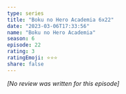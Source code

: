 ```yaml
---
type: series
title: "Boku no Hero Academia 6x22"
date: "2023-03-06T17:33:56"
name: "Boku no Hero Academia"
season: 6
episode: 22
rating: 3
ratingEmoji: ⭐️⭐️⭐️
share: false
---
```


_[No review was written for this episode]_
